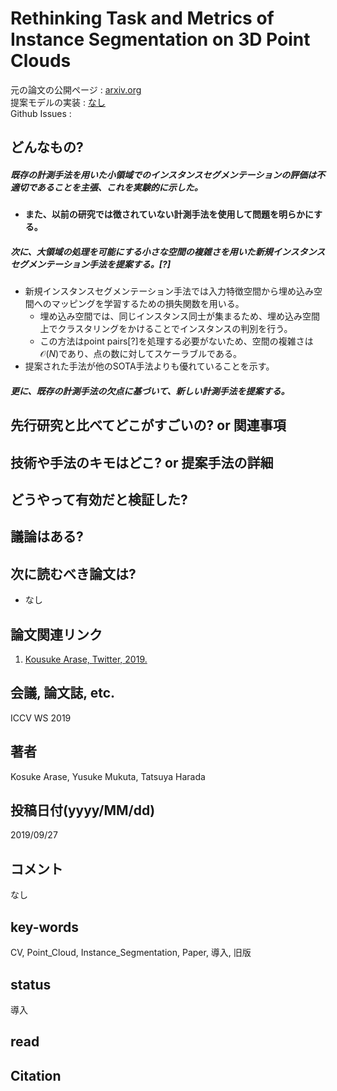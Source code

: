 # Rethinking Task and Metrics of Instance Segmentation on 3D Point Clouds

元の論文の公開ページ : [arxiv.org](https://arxiv.org/abs/1909.12655)  
提案モデルの実装 : [なし]()  
Github Issues : []()  

## どんなもの?
##### 既存の計測手法を用いた小領域でのインスタンスセグメンテーションの評価は不適切であることを主張、これを実験的に示した。
- **また、以前の研究では徴されていない計測手法を使用して問題を明らかにする。**

##### 次に、大領域の処理を可能にする小さな空間の複雑さを用いた新規インスタンスセグメンテーション手法を提案する。[?]
- 新規インスタンスセグメンテーション手法では入力特徴空間から埋め込み空間へのマッピングを学習するための損失関数を用いる。
    - 埋め込み空間では、同じインスタンス同士が集まるため、埋め込み空間上でクラスタリングをかけることでインスタンスの判別を行う。
    - この方法はpoint pairs[?]を処理する必要がないため、空間の複雑さは$\mathcal{O}(N)$であり、点の数に対してスケーラブルである。
- 提案された手法が他のSOTA手法よりも優れていることを示す。

##### 更に、既存の計測手法の欠点に基づいて、新しい計測手法を提案する。

## 先行研究と比べてどこがすごいの? or 関連事項

## 技術や手法のキモはどこ? or 提案手法の詳細

## どうやって有効だと検証した?

## 議論はある?

## 次に読むべき論文は?
- なし

## 論文関連リンク
1. [Kousuke Arase, Twitter, 2019.](https://twitter.com/KosukeArase/status/1190500465772916736)

## 会議, 論文誌, etc.
ICCV WS 2019

## 著者
Kosuke Arase, Yusuke Mukuta, Tatsuya Harada

## 投稿日付(yyyy/MM/dd)
2019/09/27

## コメント
なし

## key-words
CV, Point_Cloud, Instance_Segmentation, Paper, 導入, 旧版

## status
導入

## read

## Citation
